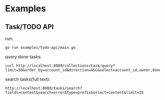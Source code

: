 # Examples


## Task/TODO API

run:
    
    go run examples/todo-api/main.go

query done tasks: 

    curl http://localhost:8080/collections/task/query?limit=50&order_by=account_id&direction=ASC&select=account_id,owner,done&where.done.eq=true

search tasks(full text):

    http://localhost:8080/tasks/search?fields=content&search=error&type=prefix&select=content&limit=25
